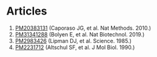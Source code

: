 # Articles

1. [PM20383131](./Articles/PM20383131.md) (Caporaso JG, et al. Nat Methods. 2010.)
2. [PM31341288](./Articles/PM31341288.md) (Bolyen E, et al. Nat Biotechnol. 2019.)
3. [PM2983426](./Articles/PM2983426.md) (Lipman DJ, et al. Science. 1985.)
4. [PM2231712](./Articles/PM2231712.md) (Altschul SF, et al. J Mol Biol. 1990.)